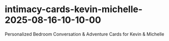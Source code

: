# intimacy-cards-kevin-michelle-2025-08-16-10-10-00
Personalized Bedroom Conversation &amp; Adventure Cards for Kevin &amp; Michelle
